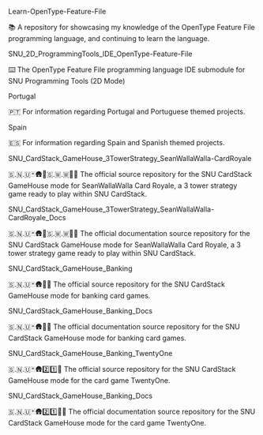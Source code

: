 
Learn-OpenType-Feature-File

📚️ A repository for showcasing my knowledge of the OpenType Feature File programming language, and continuing to learn the language. 

SNU_2D_ProgrammingTools_IDE_OpenType-Feature-File

⌨️ The OpenType Feature File programming language IDE submodule for SNU Programming Tools (2D Mode)

Portugal

🇵🇹️ For information regarding Portugal and Portuguese themed projects.

Spain

🇪🇸️ For information regarding Spain and Spanish themed projects.

SNU_CardStack_GameHouse_3TowerStrategy_SeanWallaWalla-CardRoyale

🇸.🇳.🇺🃏️🛖️🗼️🇸.🇼.🇼👑️💾️ The official source repository for the SNU CardStack GameHouse mode for SeanWallaWalla Card Royale, a 3 tower strategy game ready to play within SNU CardStack.

SNU_CardStack_GameHouse_3TowerStrategy_SeanWallaWalla-CardRoyale_Docs

🇸.🇳.🇺🃏️🛖️🗼️🇸.🇼.🇼👑️📖️ The official documentation source repository for the SNU CardStack GameHouse mode for SeanWallaWalla Card Royale, a 3 tower strategy game ready to play within SNU CardStack.

SNU_CardStack_GameHouse_Banking

🇸.🇳.🇺🃏️🛖️🏦️💾️ The official source repository for the SNU CardStack GameHouse mode for banking card games.

SNU_CardStack_GameHouse_Banking_Docs

🇸.🇳.🇺🃏️🛖️🏦️📖️ The official documentation source repository for the SNU CardStack GameHouse mode for banking card games.

SNU_CardStack_GameHouse_Banking_TwentyOne

🇸.🇳.🇺🃏️🛖️2️⃣️1️⃣️💾️ The official source repository for the SNU CardStack GameHouse mode for the card game TwentyOne.

SNU_CardStack_GameHouse_Banking_Docs

🇸.🇳.🇺🃏️🛖️2️⃣️1️⃣️💾️📖️ The official documentation source repository for the SNU CardStack GameHouse mode for the card game TwentyOne.

